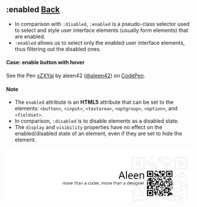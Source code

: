 ## :enabled [**Back**](./../pseudoClass.md)

- In comparison with `:disabled`, `:enabled` is a pseudo-class selector used to select and style user interface elements (usually form elements) that are enabled.
- `:enabled` allows us to select only the enabled user interface elements, thus filtering out the disabled ones.

#### Case: enable button with hover

<p data-height="266" data-theme-id="21735" data-slug-hash="xZXYaj" data-default-tab="result" data-user="aleen42" class='codepen'>See the Pen <a href='http://codepen.io/aleen42/pen/xZXYaj/'>xZXYaj</a> by aleen42 (<a href='http://codepen.io/aleen42'>@aleen42</a>) on <a href='http://codepen.io'>CodePen</a>.</p>
<script async src="//assets.codepen.io/assets/embed/ei.js"></script>

#### Note

- The `enabled` attribute is an **HTML5** attribute that can be set to the elements: `<button>`, `<input>`, `<textarea>`, `<optgroup>`, `<option>`, and `<fieldset>`.
- In comparison, `:disabled` is to disable elements as a disabled state.
- The `display` and `visibility` properties have no effect on the enabled/disabled state of an element, even if they are set to hide the element.

<a href="http://aleen42.github.io/" target="_blank" ><img src="./../../../pic/tail.gif"></a>